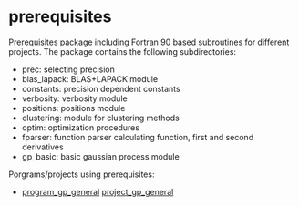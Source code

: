 # prerequisites
Prerequisites package including Fortran 90 based subroutines for different projects.
The package contains the following subdirectories:
* prec: selecting precision
* blas_lapack: BLAS+LAPACK module
* constants: precision dependent constants
* verbosity: verbosity module
* positions: positions module
* clustering: module for clustering methods
* optim: optimization procedures
* fparser: function parser calculating function, first and second derivatives
* gp_basic: basic gaussian process module

Porgrams/projects using prerequisites:
* [program_gp_general](https://github.com/molet/program_gp_general) [project_gp_general](https://github.com/molet/project_gp_general)

